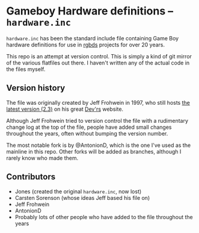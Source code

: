 # Gameboy Hardware definitions – `hardware.inc`

`hardware.inc` has been the standard include file containing Game Boy hardware definitions for use in [rgbds](https://github.com/rednex/rgbds) projects for over 20 years.

This repo is an attempt at version control. This is simply a kind of git mirror of the various flatfiles out there. I haven't written any of the actual code in the files myself.

## Version history

The file was originally created by Jeff Frohwein in 1997, who still hosts [the latest version (2.3)](http://www.devrs.com/gb/files/hardware.zip) on his great [Dev'rs](http://devrs.com) website.

Although Jeff Frohwein tried to version control the file with a rudimentary change log at the top of the file, people have added small changes throughout the years, often without bumping the version number.

The most notable fork is by @AntonionD, which is the one I've used as the mainline in this repo. Other forks will be added as branches, although I rarely know who made them.

## Contributors

* Jones (created the original `hardware.inc`, now lost)
* Carsten Sorenson (whose ideas Jeff based his file on)
* Jeff Frohwein
* AntonionD
* Probably lots of other people who have added to the file throughout the years
